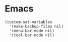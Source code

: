 # Emacs


```
(custom-set-variables
  '(make-backup-files nil)
  '(menu-bar-mode nil)
  '(tool-bar-mode nil)
```

